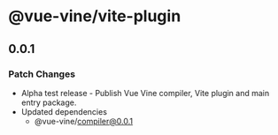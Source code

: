 # @vue-vine/vite-plugin

## 0.0.1

### Patch Changes

- Alpha test release - Publish Vue Vine compiler, Vite plugin and main entry package.
- Updated dependencies
  - @vue-vine/compiler@0.0.1
